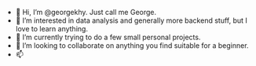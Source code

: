 - 👋 Hi, I’m @georgekhy. Just call me George.
- 👀 I’m interested in data analysis and generally more backend stuff, but I love to learn anything.
- 🌱 I’m currently trying to do a few small personal projects.
- 💞️ I’m looking to collaborate on anything you find suitable for a beginner.
- 📫 

<!---
georgekhy/georgekhy is a ✨ special ✨ repository because its `README.md` (this file) appears on your GitHub profile.
You can click the Preview link to take a look at your changes.
--->
